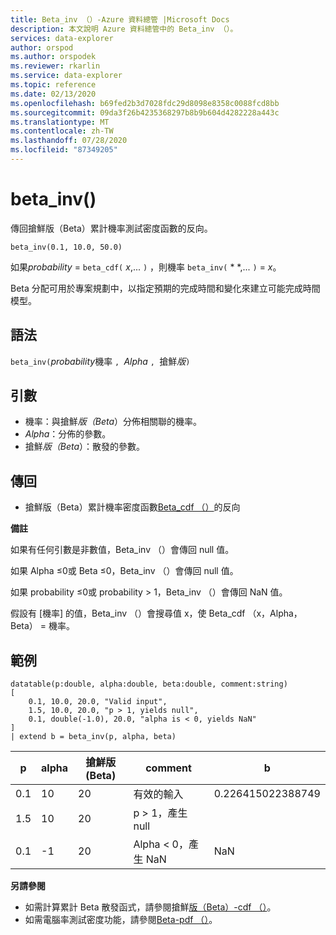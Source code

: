 ```yaml
---
title: Beta_inv （）-Azure 資料總管 |Microsoft Docs
description: 本文說明 Azure 資料總管中的 Beta_inv （）。
services: data-explorer
author: orspod
ms.author: orspodek
ms.reviewer: rkarlin
ms.service: data-explorer
ms.topic: reference
ms.date: 02/13/2020
ms.openlocfilehash: b69fed2b3d7028fdc29d8098e8358c0088fcd8bb
ms.sourcegitcommit: 09da3f26b4235368297b8b9b604d4282228a443c
ms.translationtype: MT
ms.contentlocale: zh-TW
ms.lasthandoff: 07/28/2020
ms.locfileid: "87349205"
---
```

# <a name="beta_inv"></a>beta_inv()

傳回搶鮮版（Beta）累計機率測試密度函數的反向。

```kusto
beta_inv(0.1, 10.0, 50.0)
```

如果*probability*  =  `beta_cdf(` *x*,... `)` ，則機率 `beta_inv(` * *,... `)`  = *x*。 

Beta 分配可用於專案規劃中，以指定預期的完成時間和變化來建立可能完成時間模型。

## <a name="syntax"></a>語法

`beta_inv(`*probability*機率 `, `*Alpha* `, `搶鮮*版*`)`

## <a name="arguments"></a>引數

* 機率：與搶鮮*版（Beta*）分佈相關聯的機率。
* *Alpha*：分佈的參數。
* 搶鮮*版（Beta*）：散發的參數。

## <a name="returns"></a>傳回

* 搶鮮版（Beta）累計機率密度函數[Beta_cdf （）](./beta-cdffunction.md)的反向

**備註**

如果有任何引數是非數值，Beta_inv （）會傳回 null 值。

如果 Alpha ≤0或 Beta ≤0，Beta_inv （）會傳回 null 值。

如果 probability ≤0或 probability > 1，Beta_inv （）會傳回 NaN 值。

假設有 [機率] 的值，Beta_inv （）會搜尋值 x，使 Beta_cdf （x，Alpha，Beta） = 機率。

## <a name="examples"></a>範例

<!-- csl: https://help.kusto.windows.net/Samples -->
```kusto
datatable(p:double, alpha:double, beta:double, comment:string)
[
    0.1, 10.0, 20.0, "Valid input",
    1.5, 10.0, 20.0, "p > 1, yields null",
    0.1, double(-1.0), 20.0, "alpha is < 0, yields NaN"
]
| extend b = beta_inv(p, alpha, beta)
```

|p|alpha|搶鮮版 (Beta)|comment|b|
|---|---|---|---|---|
|0.1|10|20|有效的輸入|0.226415022388749|
|1.5|10|20|p > 1，產生 null||
|0.1|-1|20|Alpha < 0，產生 NaN|NaN|

**另請參閱**

* 如需計算累計 Beta 散發函式，請參閱搶鮮[版（Beta）-cdf （）](./beta-cdffunction.md)。
* 如需電腦率測試密度功能，請參閱[Beta-pdf （）](./beta-pdffunction.md)。

